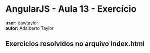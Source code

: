 # AngularJS - Aula 13 - Exercício   
**user:** [dawtaylor](https://github.com/dawtaylor)  
**autor:** Adalberto Taylor

## Exercícios resolvidos no arquivo index.html